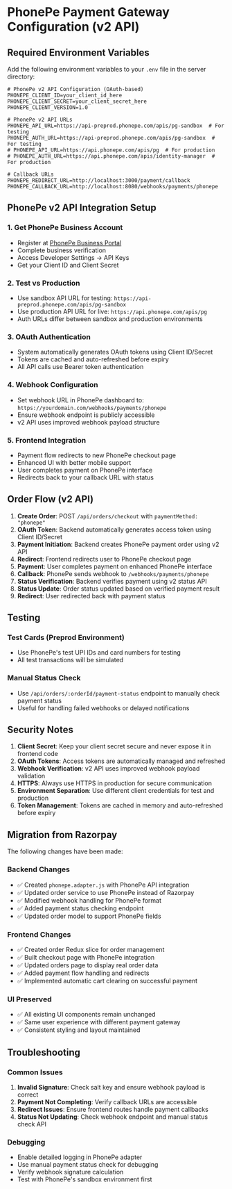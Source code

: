# PhonePe Payment Gateway Configuration (v2 API)

## Required Environment Variables

Add the following environment variables to your `.env` file in the server directory:

```env
# PhonePe v2 API Configuration (OAuth-based)
PHONEPE_CLIENT_ID=your_client_id_here
PHONEPE_CLIENT_SECRET=your_client_secret_here
PHONEPE_CLIENT_VERSION=1.0

# PhonePe v2 API URLs
PHONEPE_API_URL=https://api-preprod.phonepe.com/apis/pg-sandbox  # For testing
PHONEPE_AUTH_URL=https://api-preprod.phonepe.com/apis/pg-sandbox  # For testing
# PHONEPE_API_URL=https://api.phonepe.com/apis/pg  # For production
# PHONEPE_AUTH_URL=https://api.phonepe.com/apis/identity-manager  # For production

# Callback URLs
PHONEPE_REDIRECT_URL=http://localhost:3000/payment/callback
PHONEPE_CALLBACK_URL=http://localhost:8080/webhooks/payments/phonepe
```

## PhonePe v2 API Integration Setup

### 1. Get PhonePe Business Account
- Register at [PhonePe Business Portal](https://business.phonepe.com/)
- Complete business verification
- Access Developer Settings → API Keys
- Get your Client ID and Client Secret

### 2. Test vs Production
- Use sandbox API URL for testing: `https://api-preprod.phonepe.com/apis/pg-sandbox`
- Use production API URL for live: `https://api.phonepe.com/apis/pg`
- Auth URLs differ between sandbox and production environments

### 3. OAuth Authentication
- System automatically generates OAuth tokens using Client ID/Secret
- Tokens are cached and auto-refreshed before expiry
- All API calls use Bearer token authentication

### 4. Webhook Configuration
- Set webhook URL in PhonePe dashboard to: `https://yourdomain.com/webhooks/payments/phonepe`
- Ensure webhook endpoint is publicly accessible
- v2 API uses improved webhook payload structure

### 5. Frontend Integration
- Payment flow redirects to new PhonePe checkout page
- Enhanced UI with better mobile support
- User completes payment on PhonePe interface
- Redirects back to your callback URL with status

## Order Flow (v2 API)

1. **Create Order**: POST `/api/orders/checkout` with `paymentMethod: "phonepe"`
2. **OAuth Token**: Backend automatically generates access token using Client ID/Secret
3. **Payment Initiation**: Backend creates PhonePe payment order using v2 API
4. **Redirect**: Frontend redirects user to PhonePe checkout page
5. **Payment**: User completes payment on enhanced PhonePe interface
6. **Callback**: PhonePe sends webhook to `/webhooks/payments/phonepe`
7. **Status Verification**: Backend verifies payment using v2 status API
8. **Status Update**: Order status updated based on verified payment result
9. **Redirect**: User redirected back with payment status

## Testing

### Test Cards (Preprod Environment)
- Use PhonePe's test UPI IDs and card numbers for testing
- All test transactions will be simulated

### Manual Status Check
- Use `/api/orders/:orderId/payment-status` endpoint to manually check payment status
- Useful for handling failed webhooks or delayed notifications

## Security Notes

1. **Client Secret**: Keep your client secret secure and never expose it in frontend code
2. **OAuth Tokens**: Access tokens are automatically managed and refreshed
3. **Webhook Verification**: v2 API uses improved webhook payload validation
4. **HTTPS**: Always use HTTPS in production for secure communication
5. **Environment Separation**: Use different client credentials for test and production
6. **Token Management**: Tokens are cached in memory and auto-refreshed before expiry

## Migration from Razorpay

The following changes have been made:

### Backend Changes
- ✅ Created `phonepe.adapter.js` with PhonePe API integration
- ✅ Updated order service to use PhonePe instead of Razorpay
- ✅ Modified webhook handling for PhonePe format
- ✅ Added payment status checking endpoint
- ✅ Updated order model to support PhonePe fields

### Frontend Changes
- ✅ Created order Redux slice for order management
- ✅ Built checkout page with PhonePe integration
- ✅ Updated orders page to display real order data
- ✅ Added payment flow handling and redirects
- ✅ Implemented automatic cart clearing on successful payment

### UI Preserved
- ✅ All existing UI components remain unchanged
- ✅ Same user experience with different payment gateway
- ✅ Consistent styling and layout maintained

## Troubleshooting

### Common Issues
1. **Invalid Signature**: Check salt key and ensure webhook payload is correct
2. **Payment Not Completing**: Verify callback URLs are accessible
3. **Redirect Issues**: Ensure frontend routes handle payment callbacks
4. **Status Not Updating**: Check webhook endpoint and manual status check API

### Debugging
- Enable detailed logging in PhonePe adapter
- Use manual payment status check for debugging
- Verify webhook signature calculation
- Test with PhonePe's sandbox environment first